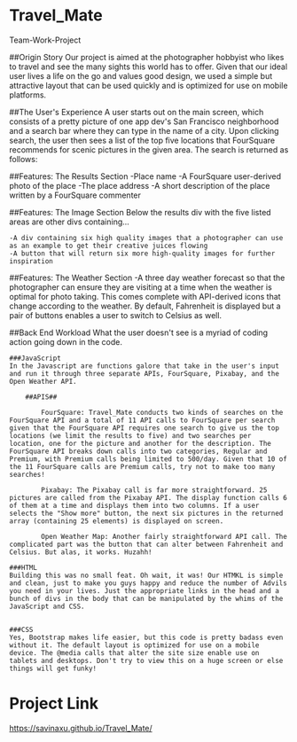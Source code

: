 # Travel_Mate
Team-Work-Project

##Origin Story
Our project is aimed at the photographer hobbyist who likes to travel and see the many sights this world has to offer. Given that our ideal user lives a life on the go and values good design, we used a simple but attractive layout that can be used quickly and is optimized for use on mobile platforms.


##The User's Experience
A user starts out on the main screen, which consists of a pretty picture of one app dev's San Francisco neighborhood and a search bar where they can type in the name of a city. Upon clicking search, the user then sees a list of the top five locations that FourSquare recommends for scenic pictures in the given area. The search is returned as follows:

##Features: The Results Section
    -Place name
    -A FourSquare user-derived photo of the place
    -The place address
    -A short description of the place written by a FourSquare commenter

##Features: The Image Section
Below the results div with the five listed areas are other divs containing...

    -A div containing six high quality images that a photographer can use as an example to get their creative juices flowing
    -A button that will return six more high-quality images for further inspiration

##Features: The Weather Section
    -A three day weather forecast so that the photographer can ensure they are visiting at a time when the weather is optimal for photo taking. This comes complete with API-derived icons that change according to the weather. By default, Fahrenheit is displayed but a pair of buttons enables a user to switch to Celsius as well. 


##Back End Workload
What the user doesn't see is a myriad of coding action going down in the code.

    ###JavaScript
    In the Javascript are functions galore that take in the user's input and run it through three separate APIs, FourSquare, Pixabay, and the Open Weather API. 
    
        ##APIS##
        
            FourSquare: Travel_Mate conducts two kinds of searches on the FourSquare API and a total of 11 API calls to FourSquare per search given that the FourSquare API requires one search to give us the top locations (we limit the results to five) and two searches per location, one for the picture and another for the description. The FourSquare API breaks down calls into two categories, Regular and Premium, with Premium calls being limited to 500/day. Given that 10 of the 11 FourSquare calls are Premium calls, try not to make too many searches! 
            
            Pixabay: The Pixabay call is far more straightforward. 25 pictures are called from the Pixabay API. The display function calls 6 of them at a time and displays them into two columns. If a user selects the "Show more" button, the next six pictures in the returned array (containing 25 elements) is displayed on screen.

            Open Weather Map: Another fairly straightforward API call. The complicated part was the button that can alter between Fahrenheit and Celsius. But alas, it works. Huzahh!

    ###HTML
    Building this was no small feat. Oh wait, it was! Our HTMKL is simple and clean, just to make you guys happy and reduce the number of Advils you need in your lives. Just the appropriate links in the head and a bunch of divs in the body that can be manipulated by the whims of the JavaScript and CSS. 


    ###CSS
    Yes, Bootstrap makes life easier, but this code is pretty badass even without it. The default layout is optimized for use on a mobile device. The @media calls that alter the site size enable use on tablets and desktops. Don't try to view this on a huge screen or else things will get funky!


# Project Link
https://savinaxu.github.io/Travel_Mate/